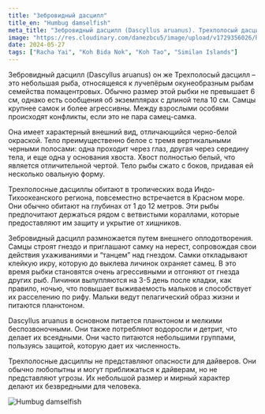 ```yaml
---
title: "Зебровидный дасцилл"
title_en: "Humbug damselfish"
meta_title: "Зебровидный дасцилл (Dascyllus aruanus). Трехполосый дасцилл. Whitetail dascyllus. Humbug damselfish"
image: "https://res.cloudinary.com/danezbcu5/image/upload/v1729356026/humbug-damselfish_vlh5se.png"
date: 2024-05-27
tags: ["Racha Yai", "Koh Bida Nok", "Koh Tao", "Similan Islands"]
---
```


Зебровидный дасцилл (Dascyllus aruanus) он же Трехполосый дасцилл – это небольшая рыба, относящеяся к лучепёрым окунеобразным рыбам семейства помацентровых. Обычно размер этой рыбки не превышает 6 см, однако есть сообщения об экземплярах с длиной тела 10 см. Самцы крупнее самок и более агрессивны. Между взрослыми особями происходят конфликты, если это не пара самец-самка.

Она имеет характерный внешний вид, отличающийся черно-белой окраской. Тело преимущественно белое с тремя вертикальными черными полосами: одна проходит через глаз, другая через середину тела, и еще одна у основания хвоста. Хвост полностью белый, что является отличительной чертой. Тело рыбы сжато с боков, придавая ей несколько овальную форму.

Трехполосные дасциллы обитают в тропических вода Индо-Тихоокеанского региона, повсеместно встречается в Красном море. Они обычно обитают на глубинах от 1 до 12 метров. Эти рыбы предпочитают держаться рядом с ветвистыми кораллами, которые предоставляют им защиту и укрытие от хищников.

Зебровидный дасцилл размножается путем внешнего оплодотворения. Самцы строят гнездо и приглашают самку на нерест, сопровождая свои действия ухаживаниями и “танцем” над гнездом. Самки откладывают клейкую икру, которую до выклева личинок охраняет самец. В это время рыбки становятся очень агрессивными и отгоняют от гнезда других рыб. Личинки вылупляются на 3-5 день после кладки, как правило, ночью, что повышает выживаемость мальков и способствует их расселению по рифу. Мальки ведут пелагический образ жизни и питаются планктоном.

Dascyllus aruanus в основном питается планктоном и мелкими беспозвоночными. Они также потребляют водоросли и детрит, что делает их всеядными. Они часто питаются небольшими группами, пользуясь защитой, которую дает их численность.

Трехполосные дасциллы не представляют опасности для дайверов. Они обычно любопытны и могут приближаться к дайверам, но не представляют угрозы. Их небольшой размер и мирный характер делают их безвредными для человека.

![Humbug damselfish](https://res.cloudinary.com/danezbcu5/image/upload/v1729356033/humbug-damselfish-2_w0pkgo.png "Humbug damselfish")
